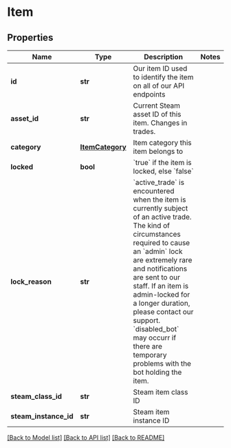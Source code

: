 # Item

## Properties
Name | Type | Description | Notes
------------ | ------------- | ------------- | -------------
**id** | **str** | Our item ID used to identify the item on all of our API endpoints | 
**asset_id** | **str** | Current Steam asset ID of this item. Changes in trades. | 
**category** | [**ItemCategory**](ItemCategory.md) | Item category this item belongs to | 
**locked** | **bool** | &#x60;true&#x60; if the item is locked, else &#x60;false&#x60;  | 
**lock_reason** | **str** | &#x60;active_trade&#x60; is encountered when the item is currently subject of an active trade. The kind of circumstances required to cause an &#x60;admin&#x60; lock are extremely rare and notifications are sent to our staff. If an item is admin-locked for a longer duration, please contact our support. &#x60;disabled_bot&#x60; may occurr if there are temporary problems with the bot holding the item.  | 
**steam_class_id** | **str** | Steam item class ID | 
**steam_instance_id** | **str** | Steam item instance ID | 

[[Back to Model list]](../README.md#documentation-for-models) [[Back to API list]](../README.md#documentation-for-api-endpoints) [[Back to README]](../README.md)


